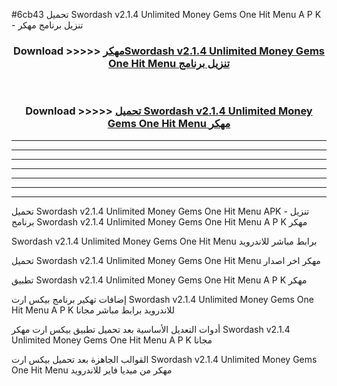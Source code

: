 #6cb43 تحميل Swordash v2.1.4 Unlimited Money Gems One Hit Menu  A P K - تنزيل برنامج مهكر



<div align="center">
<h3>Download >>>>> <a href="https://runaway1.web.app/?sq=Swordash v2.1.4 Unlimited Money Gems One Hit Menu ">مهكرSwordash v2.1.4 Unlimited Money Gems One Hit Menu  تنزيل برنامج</a></h3><br>

<h3>Download >>>>> <a href="https://runaway1.web.app/?sq=Swordash v2.1.4 Unlimited Money Gems One Hit Menu ">تحميل Swordash v2.1.4 Unlimited Money Gems One Hit Menu  مهكر</a></h3>
</div>


----------------------------------------------------------

----------------------------------------------------------

----------------------------------------------------------

----------------------------------------------------------

----------------------------------------------------------

----------------------------------------------------------

----------------------------------------------------------

تحميل Swordash v2.1.4 Unlimited Money Gems One Hit Menu  APK - تنزيل برنامج Swordash v2.1.4 Unlimited Money Gems One Hit Menu  A P K مهكر

Swordash v2.1.4 Unlimited Money Gems One Hit Menu  برابط مباشر للاندرويد

تحميل Swordash v2.1.4 Unlimited Money Gems One Hit Menu  مهكر اخر اصدار

تطبيق Swordash v2.1.4 Unlimited Money Gems One Hit Menu  A P K مهكر

إضافات تهكير برنامج بيكس ارت Swordash v2.1.4 Unlimited Money Gems One Hit Menu  A P K للاندرويد برابط مباشر مجانا

أدوات التعديل الأساسية بعد تحميل تطبيق بيكس ارت مهكر Swordash v2.1.4 Unlimited Money Gems One Hit Menu  A P K مجانا

القوالب الجاهزة بعد تحميل بيكس ارت Swordash v2.1.4 Unlimited Money Gems One Hit Menu  مهكر من ميديا فاير للاندرويد


